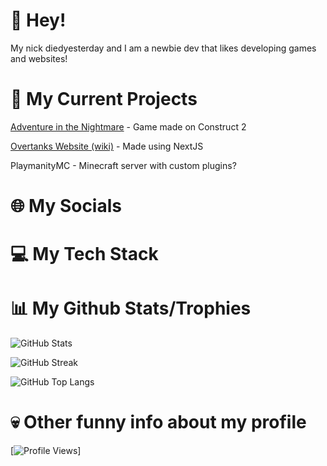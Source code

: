 # 👋 Hey!
My nick diedyesterday and I am a newbie dev that likes developing games and websites!
# 🤔 My Current Projects
[Adventure in the Nightmare](https://github.com/AITNTeam) - Game made on Construct 2

[Overtanks Website (wiki)](https://Overtanks.com/wiki) - Made using NextJS

PlaymanityMC - Minecraft server with custom plugins?
# 🌐 My Socials
# 💻 My Tech Stack
# 📊 My Github Stats/Trophies
![GitHub Stats](https://github-readme-stats.vercel.app/api?username=diedyesterdaywashere&theme=onedark&hide_border=true&include_all_commits=true&count_private=false)

![GitHub Streak](https://github-readme-streak-stats.herokuapp.com?user=diedyesterdaywashere&theme=onedark&hide_border=true&border_radius=3)

![GitHub Top Langs](https://github-readme-stats.vercel.app/api/top-langs/?username=diedyesterdaywashere&theme=onedark&hide_border=true&include_all_commits=true&count_private=false)
# 💀 Other funny info about my profile
[![Profile Views](https://visitcount.itsvg.in/api?id=diedyesterdaywashere&label=Profile%20Views&icon=2&pretty=false)]

